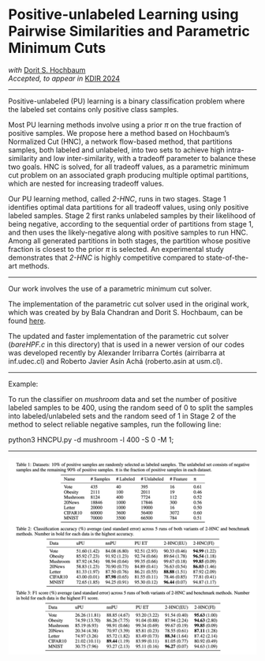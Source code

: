 # Positive-unlabeled Learning using Pairwise Similarities and Parametric Minimum Cuts

*with* [Dorit S. Hochbaum](https://hochbaum.ieor.berkeley.edu/)</br>
*Accepted, to appear in* [KDIR 2024](https://kdir.scitevents.org/)
***

Positive-unlabeled (PU) learning is a binary classification problem where the labeled set contains only positive class samples. 

Most PU learning methods involve using a prior $\pi$ on the true fraction of positive samples. We propose here a method based on Hochbaum’s Normalized Cut (HNC), a network flow-based method, that partitions samples, both labeled and unlabeled, into two sets to achieve high intra-similarity and low inter-similarity, with a tradeoff parameter to balance these two goals. HNC is solved, for all tradeoff values, as a parametric minimum cut problem on an associated graph producing multiple optimal partitions, which are nested for increasing tradeoff values.

Our PU learning method, called *2-HNC*, runs in two stages.
Stage 1 identifies optimal data partitions for all tradeoff values, using only positive labeled samples.
Stage 2 first ranks unlabeled samples by their likelihood of being negative, according to the sequential order of partitions from stage 1, and then uses the likely-negative along with positive samples to run HNC.
Among all generated partitions in both stages, the partition whose positive fraction is closest to the prior $\pi$ is selected. An experimental study demonstrates that *2-HNC* is highly competitive compared to state-of-the-art methods.

***
Our work involves the use of a parametric minimum cut solver.

The implementation of the parametric cut solver used in the original work, which was created by by Bala Chandran and Dorit S. Hochbaum, can be found [here](https://riot.ieor.berkeley.edu/Applications/Pseudoflow/parametric.html).

The updated and faster implementation of the parametric cut solver (*bareHPF.c* in this directory) that is used in a newer version of our codes was developed recently by Alexander Irribarra Cortés (airribarra at inf.udec.cl) and Roberto Javier Asín Achá (roberto.asin at usm.cl).
***

Example:

To run the classifier on *mushroom* data and set the number of positive labeled samples to be 400, using the random seed of 0 to split the samples into labeled/unlabeled sets and the random seed of 1 in Stage 2 of the method to select reliable negative samples, run the following line:

python3 HNCPU.py -d mushroom -l 400 -S 0 -M 1;
***
![Results Tables](https://raw.githubusercontent.com/tor-n/PULearning-ParametricCuts/master/hncpu-results.png)
